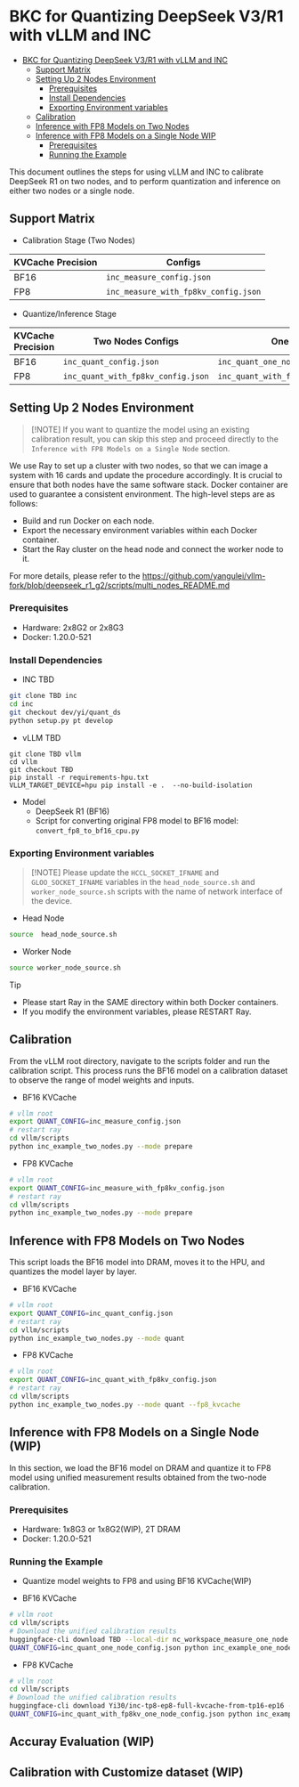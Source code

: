 # BKC for Quantizing DeepSeek V3/R1 with vLLM and INC

<!-- TOC -->

- [BKC for Quantizing DeepSeek V3/R1 with vLLM and INC](#bkc-for-quantizing-deepseek-v3r1-with-vllm-and-inc)
    - [Support Matrix](#support-matrix)
    - [Setting Up 2 Nodes Environment](#setting-up-2-nodes-environment)
        - [Prerequisites](#prerequisites)
        - [Install Dependencies](#install-dependencies)
        - [Exporting Environment variables](#exporting-environment-variables)
    - [Calibration](#calibration)
    - [Inference with FP8 Models on Two Nodes](#inference-with-fp8-models-on-two-nodes)
    - [Inference with FP8 Models on a Single Node WIP](#inference-with-fp8-models-on-a-single-node-wip)
        - [Prerequisites](#prerequisites)
        - [Running the Example](#running-the-example)

<!-- /TOC -->

This document outlines the steps for using vLLM and INC to calibrate DeepSeek R1 on two nodes, and to perform quantization and inference on either two nodes or a single node.

## Support Matrix

- Calibration Stage (Two Nodes)

| KVCache Precision | Configs |
|---|---|
| BF16              | `inc_measure_config.json`         |
| FP8                | `inc_measure_with_fp8kv_config.json`|

- Quantize/Inference Stage

| KVCache Precision | Two Nodes Configs | One Node Configs |
|---|---|---|
| BF16              | `inc_quant_config.json`          | `inc_quant_one_node_config.json`|
| FP8               | `inc_quant_with_fp8kv_config.json`| `inc_quant_with_fp8kv_one_node_config.json`|


## Setting Up 2 Nodes Environment
>
> [!NOTE]
> If you want to quantize the model using an existing calibration result, you can skip this step and proceed directly to the `Inference with FP8 Models on a Single Node` section.

We use Ray to set up a cluster with two nodes, so that we can image a system with 16 cards and update the procedure accordingly. It is crucial to ensure that both nodes have the same software stack. Docker container are used to guarantee a consistent environment. The high-level steps are as follows:

- Build and run Docker on each node.
- Export the necessary environment variables within each Docker container.
- Start the Ray cluster on the head node and connect the worker node to it.

For more details, please refer to the <https://github.com/yangulei/vllm-fork/blob/deepseek_r1_g2/scripts/multi_nodes_README.md>

### Prerequisites

- Hardware: 2x8G2 or 2x8G3
- Docker: 1.20.0-521

### Install Dependencies

- INC TBD

```bash
git clone TBD inc
cd inc
git checkout dev/yi/quant_ds
python setup.py pt develop
```

- vLLM TBD

```
git clone TBD vllm
cd vllm
git checkout TBD
pip install -r requirements-hpu.txt
VLLM_TARGET_DEVICE=hpu pip install -e .  --no-build-isolation
```

- Model
  - DeepSeek R1 (BF16)
  - Script for converting original FP8 model to BF16 model: `convert_fp8_to_bf16_cpu.py`

### Exporting Environment variables
>
> [!NOTE]
> Please update the `HCCL_SOCKET_IFNAME` and `GLOO_SOCKET_IFNAME` variables in the `head_node_source.sh` and `worker_node_source.sh` scripts with the name of network interface of the device.

- Head Node

```bash
source  head_node_source.sh
```

- Worker Node

```bash
source worker_node_source.sh
```

> [!TIP]
> - Please start Ray in the SAME directory within both Docker containers.
> - If you modify the environment variables, please RESTART Ray.

## Calibration

From the vLLM root directory, navigate to the scripts folder and run the calibration script. This process runs the BF16 model on a calibration dataset to observe the range of model weights and inputs.

- BF16 KVCache

```bash
# vllm root
export QUANT_CONFIG=inc_measure_config.json
# restart ray 
cd vllm/scripts
python inc_example_two_nodes.py --mode prepare
```

- FP8 KVCache
```bash
# vllm root
export QUANT_CONFIG=inc_measure_with_fp8kv_config.json
# restart ray 
cd vllm/scripts
python inc_example_two_nodes.py --mode prepare
```


## Inference with FP8 Models on Two Nodes

This script loads the BF16 model into DRAM, moves it to the HPU, and quantizes the model layer by layer.

- BF16 KVCache
```bash
# vllm root
export QUANT_CONFIG=inc_quant_config.json
# restart ray
cd vllm/scripts
python inc_example_two_nodes.py --mode quant
```

- FP8 KVCache
```bash
# vllm root
export QUANT_CONFIG=inc_quant_with_fp8kv_config.json
# restart ray
cd vllm/scripts
python inc_example_two_nodes.py --mode quant --fp8_kvcache
```

## Inference with FP8 Models on a Single Node (WIP)

In this section, we load the BF16 model on DRAM and quantize it to FP8 model using unified measurement results obtained from the two-node calibration.

### Prerequisites

- Hardware: 1x8G3 or 1x8G2(WIP), 2T DRAM
- Docker: 1.20.0-521

### Running the Example

- Quantize model weights to FP8 and using BF16 KVCache(WIP)


- BF16 KVCache
```bash
# vllm root
cd vllm/scripts
# Download the unified calibration results
huggingface-cli download TBD --local-dir nc_workspace_measure_one_node
QUANT_CONFIG=inc_quant_one_node_config.json python inc_example_one_node.py
```

- FP8 KVCache
```bash
# vllm root
cd vllm/scripts
# Download the unified calibration results
huggingface-cli download Yi30/inc-tp8-ep8-full-kvcache-from-tp16-ep16 --local-dir nc_workspace_measure_kvache_one_node
QUANT_CONFIG=inc_quant_with_fp8kv_one_node_config.json python inc_example_one_node.py --fp8_kvcache
```

## Accuray Evaluation (WIP)

## Calibration with Customize dataset (WIP)
